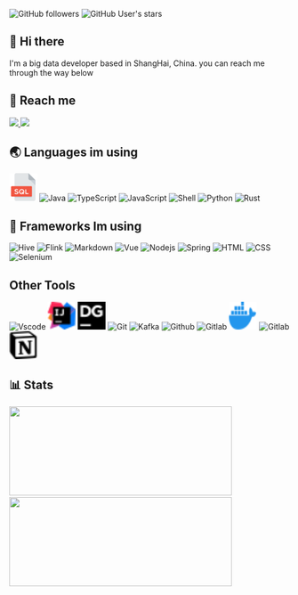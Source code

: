 ![GitHub followers](https://img.shields.io/github/followers/rainbowatcher?style=flat-square)
![GitHub User's stars](https://img.shields.io/github/stars/rainbowatcher?style=flat-square)

## 👋 Hi there

I'm a big data developer based in ShangHai, China. you can reach me through the way below

## 📲 Reach me

<div>  
  <a href="mailto:rainbow-w@qq.com?subject=Hello rainbowatcher, From Github" target="_blank">
    <img src="https://img.shields.io/badge/email-blue?style=for-the-badge&logo=gmail" />
  </a>
  <a href="https://twitter.com/_rainbowatcher" target="_blank">
    <img src="https://img.shields.io/badge/twitter-blue?style=for-the-badge&logo=twitter" />
  </a>
</div>

## 🌏 Languages im using

<div>
  <img src="static/sql.svg" alt="SQL" width="50" height="50" />
  <img src="https://cdn.jsdelivr.net/gh/devicons/devicon/icons/java/java-original.svg" alt="Java" width="50" height="50"/>
  <img src="https://cdn.jsdelivr.net/gh/devicons/devicon/icons/typescript/typescript-original.svg" alt="TypeScript" width="50" height="50"/>
  <img src="https://cdn.jsdelivr.net/gh/devicons/devicon/icons/javascript/javascript-original.svg" alt="JavaScript" width="50" height="50"/>
  <img src="https://cdn.jsdelivr.net/gh/devicons/devicon/icons/bash/bash-original.svg" alt="Shell" width="50" height="50"/>
  <img src="https://cdn.jsdelivr.net/gh/devicons/devicon/icons/python/python-original.svg" alt="Python" width="50" height="50" />
  <img src="https://cdn.jsdelivr.net/gh/devicons/devicon/icons/rust/rust-plain.svg" alt="Rust" width="50" height="50" />
</div>

## 🧰 Frameworks Im using

<div>  
  <img src="https://hive.apache.org/images/hive_logo_medium.jpg" alt="Hive" width="50" height="50"/>
  <img src="https://flink.apache.org/img/logo/png/100/flink_squirrel_100_color.png" alt="Flink" width="50" height="50"/>
  <img src="https://cdn.jsdelivr.net/gh/devicons/devicon/icons/markdown/markdown-original.svg"  alt="Markdown" width="50" height="50"/>
  <img src="https://cdn.jsdelivr.net/gh/devicons/devicon/icons/vuejs/vuejs-original.svg" alt="Vue" width="50" height="50"/>
  <img src="https://cdn.jsdelivr.net/gh/devicons/devicon/icons/nodejs/nodejs-original-wordmark.svg"  alt="Nodejs" width="50" height="50"/>
  <img src="https://cdn.jsdelivr.net/gh/devicons/devicon/icons/spring/spring-original.svg"  alt="Spring" width="50" height="50"/>
  <img src="https://cdn.jsdelivr.net/gh/devicons/devicon/icons/html5/html5-original.svg" alt="HTML" width="50" height="50"/>
  <img src="https://cdn.jsdelivr.net/gh/devicons/devicon/icons/css3/css3-original.svg" alt="CSS" width="50" height="50"/>
  <img src="https://cdn.jsdelivr.net/gh/devicons/devicon/icons/selenium/selenium-original.svg"  alt="Selenium" width="50" height="50"/>
</div>

## Other Tools

<div>  
  <img src="https://cdn.jsdelivr.net/gh/devicons/devicon/icons/vscode/vscode-original.svg" alt="Vscode" width="50" height="50"/>
  <img src="static/idea.svg"  alt="IDEA" width="50" height="50"/>
  <img src="static/datagrip.svg"  alt="DataGrip" width="50" height="50"/>
  <img src="https://cdn.jsdelivr.net/gh/devicons/devicon/icons/git/git-original.svg"  alt="Git" width="50" height="50"/>
  <img src="https://cdn.jsdelivr.net/gh/devicons/devicon/icons/apachekafka/apachekafka-original.svg" alt="Kafka" width="50" height="50"/>
  <img src="https://cdn.jsdelivr.net/gh/devicons/devicon/icons/github/github-original.svg"  alt="Github" width="50" height="50"/>
  <img src="https://cdn.jsdelivr.net/gh/devicons/devicon/icons/gitlab/gitlab-original.svg"  alt="Gitlab" width="50" height="50"/>
  <img src="static/docker.svg"  alt="Docker" width="50" height="50"/>
  <img src="https://cdn.apifox.cn/logo/apifox-logo-512.png"  alt="Gitlab" width="50" height="50"/>
  <img src="static/notion.svg"  alt="Notion" width="50" height="50"/>
</div>

## 📊 Stats

<div>  
  <img src="https://github-readme-stats.vercel.app/api?username=rainbowatcher&show_icons=true&theme=flag-india" width="400" height="160"/>
  <img src="https://github-readme-stats.vercel.app/api/top-langs/?username=rainbowatcher&layout=compact" width="400" height="160"/>
</div>
